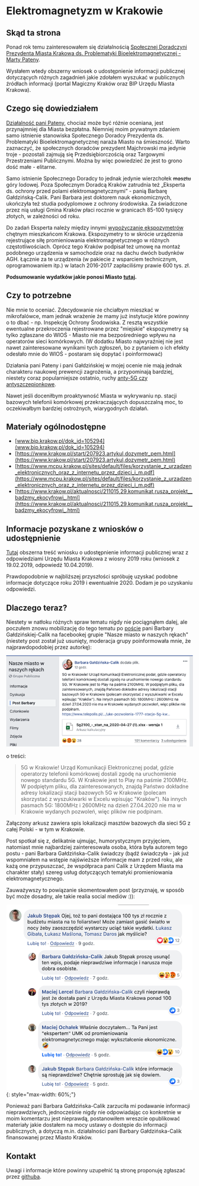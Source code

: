# Elektromagnetyzm w Krakowie


## Skąd ta strona

Ponad rok temu zainteresowałem się działalnością 
[Społecznej Doradczyni Prezydenta Miasta Krakowa ds. Problematyki Bioelektromagnetycznej - Marty Pateny](https://www.bip.krakow.pl/?dok_id=105294).

Wysłałem wtedy obszerny wniosek o udostępnienie informacji publicznej dotyczących różnych zagadnień
jakie zdołałem wyszukać w publicznych źródłach informacji (portal Magiczny Kraków oraz BIP Urzędu Miasta Krakowa).

## Czego się dowiedziałem

[Działalność pani Pateny](https://krakow.wyborcza.pl/krakow/7,44425,24439507,hipnoterapeuta-i-byla-kandydatka-po-na-prezydenta-krakowa-razem.html),
chociaż może być różnie oceniana, jest przynajmniej dla Miasta bezpłatna. Niemniej moim prywatnym zdaniem samo istnienie
stanowiska Społecznego Doradcy Prezydenta ds. Problematyki Bioelektromagnetycznej naraża Miasto na śmieszność.
Warto zaznaczyć, że społecznych doradców prezydent Majchrowski ma jedynie troje - pozostali zajmują się Przedsiębiorczością
oraz Targowymi Przestrzeniami Publicznymi. Można by więc powiedzieć że jest to grono dość małe - elitarne.

Samo istnienie Społecznego Doradcy to jednak jedynie wierzchołek ~~masztu~~ góry lodowej. Poza Społecznym Doradcą
Kraków zatrudnia też „Eksperta ds. ochrony przed polami elektromagnetycznymi” - panią Barbarę Gałdzińską-Calik.
Pani Barbara jest doktorem nauk ekonomicznych, ukończyła też studia podyplomowe z ochrony środowiska. Za świadczone
przez nią usługi Gmina Kraków płaci rocznie w granicach 85-100 tysięcy złotych, w zależności od roku.

Do zadań Eksperta należy między innymi [wypożyczanie ekspozymetrów](https://www.krakow.pl/start/207923,artykul,dozymetr_pem.html)
chętnym mieszkańcom Krakowa. Ekspozymetry to w skrócie urządzenia rejestrujące siłę promieniowania elektromagnetycznego
w różnych częstotliwościach. Oprócz tego Kraków podpisał też umowę na montaż podobnego urządzenia w samochodzie oraz
na dachu dwóch budynków AGH. Łącznie za te urządzenia (w pakiecie z wsparciem technicznym, oprogramowaniem itp.)
w latach 2016-2017 zapłaciliśmy prawie 600 tys. zł.

**Podsumowanie wydatków jakie ponosi Miasto [tutaj](ile-nas-to-kosztuje.md).**

## Czy to potrzebne

Nie mnie to oceniać. Zdecydowanie nie chciałbym mieszkać w mikrofalówce, mam jednak wrażenie że mamy już
instytucje które powinny o to dbać - np. Inspekcję Ochrony Środowiska. Z resztą wszystkie ewentualne przekroczenia
rejestrowane przez "miejskie" ekspozymetry są tylko zgłaszane do WIOŚ - Miasto nie ma bezpośredniego wpływu na
operatorów sieci komórkowych. (W dodatku Miasto najwyraźniej nie jest nawet zainteresowane wynikami tych zgłoszeń,
bo z pytaniem o ich efekty odesłało mnie do WIOŚ - postaram się dopytać i poinformować)

Działania pani Pateny i pani Gałdzińskiej w mojej ocenie nie mają jednak charakteru naukowej prewencji zagrożenia,
a przypominają bardziej, niestety coraz popularniejsze ostatnio, ruchy [anty-5G czy antyszczepionkowe](https://krakow.wyborcza.pl/krakow/7,44425,24439507,hipnoterapeuta-i-byla-kandydatka-po-na-prezydenta-krakowa-razem.html).

Nawet jeśli doceniłbym proaktywność Miasta w wykrywaniu np. stacji bazowych telefonii komórkowej przekraczających
dopuszczalną moc, to oczekiwałbym bardziej ostrożnych, wiarygodnych działań.

## Materiały ogólnodostępne

- [www.bip.krakow.pl/dok_id=105294](www.bip.krakow.pl/dok_id=105294)
- [https://www.krakow.pl/start/207923,artykul,dozymetr_pem.html](https://www.krakow.pl/start/207923,artykul,dozymetr_pem.html)
- [https://www.mcpu.krakow.pl/sites/default/files/korzystanie_z_urzadzen_elektronicznych_oraz_z_internetu_przez_dzieci_i_m.pdf](https://www.mcpu.krakow.pl/sites/default/files/korzystanie_z_urzadzen_elektronicznych_oraz_z_internetu_przez_dzieci_i_m.pdf)
- [https://www.krakow.pl/aktualnosci/211015,29,komunikat,rusza_projekt__badzmy_ekocyfrowi_.html](https://www.krakow.pl/aktualnosci/211015,29,komunikat,rusza_projekt__badzmy_ekocyfrowi_.html)

## Informacje pozyskane z wniosków o udostępnienie

[Tutaj](udip-1.md) obszerna treść wniosku o udostępnienie informacji publicznej wraz z odpowiedziami Urzędu Miasta Krakowa z wiosny 2019 roku
(wniosek z 19.02.2019, odpowiedź 10.04.2019).

Prawdopodobnie w najbliższej przyszłości spróbuję uzyskać podobne informacje dotyczące roku 2019 i ewentualnie 2020.
Dodam je po uzyskaniu odpowiedzi.

## Dlaczego teraz?

Niestety w natłoku różnych spraw tematu nigdy nie pociągnąłem dalej, ale poczułem znowu mobilizację do tego tematu po
[poście](https://www.facebook.com/groups/222025390816/permalink/10157255092380817/) 
pani Barbary Gałdzińskiej-Calik na facebookej grupie "Nasze miasto w naszych rękach" (niestety post został już usunięty,
moderacja grupy poinformowała mnie, że najprawdopodobiej przez autorkę):

![post na fb](images/post-fb.png)

o treści: 

> 5G w Krakowie! Urząd Komunikacji Elektronicznej podał, gdzie operatorzy telefonii komórkowej dostali zgodę na uruchomienie nowego standardu 5G. W Krakowie jest to Play na paśmie 2100MHz. W podpiętym pliku, dla zainteresowanych, znajdą Państwo dokładne adresy lokalizacji stacji bazowych 5G w Krakowie (polecam skorzystać z wyszukiwarki w Excelu wpisując "Kraków"). Na innych pasmach 5G: 1800MHz i 2600MHz na dzień 27.04.2020 nie ma w Krakowie wydanych pozwoleń, więc plików nie podpinam.

Załączony arkusz zawiera spis lokalizacji masztów bazowych dla sieci 5G z całej Polski - w tym w Krakowie.

Post spotkał się z, delikatnie ujmując, humorystycznym przyjęciem, natomiast mnie najbardziej zainteresowała osoba,
która była autorem tego postu - pani Barbara Gałdzińska-Calik świadczy (bądź świadczyła - jak już wspomniałem na wstępie
najświeższe informacje mam z przed roku, ale każą one przypuszczać, że współpraca pani Calik z Urzędem Miasta ma
charakter stały) szereg usług dotyczących tematyki promieniowania elektromagnetycznego. 

Zauważywszy to powiązanie skomentowałem post (przyznaję, w sposób być może dosadny, ale takie realia social mediów :)):

![komentarz pod postem na fb](images/komentarz-fb.png){: style="max-width: 60%;"}

Ponieważ pani Barbara Gałdzińska-Calik zarzuciła mi podawanie informacji nieprawdziwych, jednocześnie nigdy nie
odpowiadając co konkretnie w moim komentarzu jest nieprawdą, postanowiłem wreszcie opublikować materiały jakie
dostałem na mocy ustawy o dostępie do informacji publicznych, a dotyczą m.in. działalności pani 
Barbary Gałdzińska-Calik finansowanej przez Miasto Kraków.


## Kontakt

Uwagi i informacje które powinny uzupełnić tą stronę proponuję zgłaszać przez [githuba](https://github.com/jakubste/pemkrk/issues).
